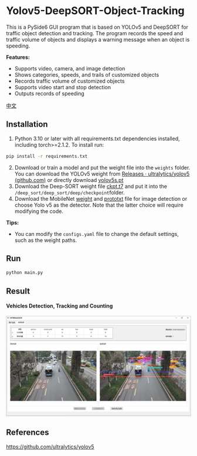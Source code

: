 # Yolov5-DeepSORT-Object-Tracking
This is a PySide6 GUI program that is based on YOLOv5 and DeepSORT for traffic object detection and tracking. The program records the speed and traffic volume of objects and displays a warning message when an object is speeding.

**Features:**
* Supports video, camera, and image detection
* Shows categories, speeds, and trails of customized objects
* Records traffic volume of customized objects
* Supports video start and stop detection
* Outputs records of speeding

[中文](README-zh.md)
## Installation
1. Python 3.10 or later with all requirements.txt dependencies installed, including torch>=2.1.2. To install run:
```bash
pip install -r requirements.txt
```
2. Download or train a model and put the weight file into the `weights` folder. You can download the YOLOv5 weight from [Releases · ultralytics/yolov5 (github.com)](https://github.com/ultralytics/yolov5/releases) or directly download [yolov5s.pt](https://drive.google.com/file/d/1GboqAYsnlnf4_XNm2Uy9uK5mnLcu21l1/view?usp=drive_link)
3. Download the Deep-SORT weight file [ckpt.t7](https://drive.google.com/file/d/1GcJciXMqUss4PW8tFl18vb0ctE7yjmz7/view?usp=drive_link) and put it into the `/deep_sort/deep_sort/deep/checkpoint`folder.
4. Download the MobileNet [weight](https://drive.google.com/file/d/1A35lVW_TKQZKXRGImCjZE3gqfT9b1JDm/view?usp=drive_link) and [prototxt](https://drive.google.com/file/d/1sznXIHi1PEj3H94Xqb0j008HRrRaCLS2/view?usp=drive_link) file for image detection or choose Yolo v5 as the detector. Note that the latter choice will require modifying the code.

**Tips:**
- You can modify the `configs.yaml` file to change the default settings, such as the weight paths.

## Run

```bash
python main.py
```

## Result
#### Vehicles Detection, Tracking and Counting 
![](imgs/demo1.png)

## References
https://github.com/ultralytics/yolov5